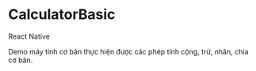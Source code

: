 # CalculatorBasic
React Native 

Demo máy tính cơ bản thực hiện được các phép tính cộng, trừ, nhân, chia cơ bản.
